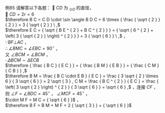 例85 请解答以下各题：
 $C D$ 为 $_ { \odot O }$ 的直径，  
 $C D = 2 r = 6$   
$\therefore B C = C D \cdot \sin \angle B D C = 6 \times { \frac { \sqrt { 2 } } { 2 } } = 3 { \sqrt { 2 } } \ ,$   
$\therefore E C = { \sqrt { B E ^ { 2 } + B C ^ { 2 } } } = { \sqrt { 6 ^ { 2 } + \left( 3 { \sqrt { 2 } } \right) ^ { 2 } } } = 3 { \sqrt { 6 } } \ ,$ ，  
$\because B F \bot A C$ ，  
$\therefore \angle B M C = \angle E B C = 9 0 ^ { \circ }$ ，  
又 $\angle B C M = \angle B C M$ ，  
$\cdot . \Delta B C M \sim \Delta E C B$   
$\therefore { \frac { B C } { E C } } = { \frac { B M } { E B } } = { \frac { C M } { C B } } ,$   
$\therefore B M = \frac { B C \cdot E B } { E C } = \frac { 3 \sqrt { 2 } \times 6 } { 3 \sqrt { 6 } } = 2 \sqrt { 3 } , C M = \frac { B C ^ { 2 } } { E C } = \frac { \left( 3 \sqrt { 2 } \right) ^ { 2 } } { 3 \sqrt { 6 } } = \sqrt { 6 } ,$ ，连接 $C F$ ，则 $\angle F = \angle B D C = 4 5 ^ { \circ }$ ， $\angle M C F = 4 5 ^ { \circ }$ ，  
$\cdot M F = M C = { \sqrt { 6 } }$ ，  
$\therefore B F = B M + M F = 2 { \sqrt { 3 } } + { \sqrt { 6 } }$
